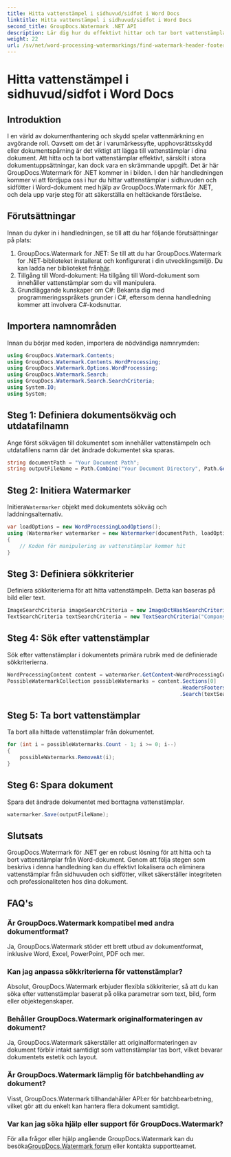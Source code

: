 ```yaml
---
title: Hitta vattenstämpel i sidhuvud/sidfot i Word Docs
linktitle: Hitta vattenstämpel i sidhuvud/sidfot i Word Docs
second_title: GroupDocs.Watermark .NET API
description: Lär dig hur du effektivt hittar och tar bort vattenstämplar från Word-dokument med hjälp av GroupDocs Watermark för .NET, vilket säkerställer dokumentintegritet och professionalism.
weight: 22
url: /sv/net/word-processing-watermarkings/find-watermark-header-footer-word-docs/
---
```


# Hitta vattenstämpel i sidhuvud/sidfot i Word Docs

## Introduktion
I en värld av dokumenthantering och skydd spelar vattenmärkning en avgörande roll. Oavsett om det är i varumärkessyfte, upphovsrättsskydd eller dokumentspårning är det viktigt att lägga till vattenstämplar i dina dokument. Att hitta och ta bort vattenstämplar effektivt, särskilt i stora dokumentuppsättningar, kan dock vara en skrämmande uppgift. Det är här GroupDocs.Watermark för .NET kommer in i bilden. I den här handledningen kommer vi att fördjupa oss i hur du hittar vattenstämplar i sidhuvuden och sidfötter i Word-dokument med hjälp av GroupDocs.Watermark för .NET, och dela upp varje steg för att säkerställa en heltäckande förståelse.
## Förutsättningar
Innan du dyker in i handledningen, se till att du har följande förutsättningar på plats:
1. GroupDocs.Watermark for .NET: Se till att du har GroupDocs.Watermark for .NET-biblioteket installerat och konfigurerat i din utvecklingsmiljö. Du kan ladda ner biblioteket från[här](https://releases.groupdocs.com/Watermark/net/).
2. Tillgång till Word-dokument: Ha tillgång till Word-dokument som innehåller vattenstämplar som du vill manipulera.
3. Grundläggande kunskaper om C#: Bekanta dig med programmeringsspråkets grunder i C#, eftersom denna handledning kommer att involvera C#-kodsnuttar.
## Importera namnområden
Innan du börjar med koden, importera de nödvändiga namnrymden:
```csharp
using GroupDocs.Watermark.Contents;
using GroupDocs.Watermark.Contents.WordProcessing;
using GroupDocs.Watermark.Options.WordProcessing;
using GroupDocs.Watermark.Search;
using GroupDocs.Watermark.Search.SearchCriteria;
using System.IO;
using System;
```
## Steg 1: Definiera dokumentsökväg och utdatafilnamn
Ange först sökvägen till dokumentet som innehåller vattenstämpeln och utdatafilens namn där det ändrade dokumentet ska sparas.
```csharp
string documentPath = "Your Document Path";
string outputFileName = Path.Combine("Your Document Directory", Path.GetFileName(documentPath));
```
## Steg 2: Initiera Watermarker
 Initiera`Watermarker` objekt med dokumentets sökväg och laddningsalternativ.
```csharp
var loadOptions = new WordProcessingLoadOptions();
using (Watermarker watermarker = new Watermarker(documentPath, loadOptions))
{
    // Koden för manipulering av vattenstämplar kommer hit
}
```
## Steg 3: Definiera sökkriterier
Definiera sökkriterierna för att hitta vattenstämpeln. Detta kan baseras på bild eller text.
```csharp
ImageSearchCriteria imageSearchCriteria = new ImageDctHashSearchCriteria(Constants.LogoPng);
TextSearchCriteria textSearchCriteria = new TextSearchCriteria("Company Name");
```
## Steg 4: Sök efter vattenstämplar
Sök efter vattenstämplar i dokumentets primära rubrik med de definierade sökkriterierna.
```csharp
WordProcessingContent content = watermarker.GetContent<WordProcessingContent>();
PossibleWatermarkCollection possibleWatermarks = content.Sections[0]
                                                        .HeadersFooters[OfficeHeaderFooterType.HeaderPrimary]
                                                        .Search(textSearchCriteria.Or(imageSearchCriteria));
```
## Steg 5: Ta bort vattenstämplar
Ta bort alla hittade vattenstämplar från dokumentet.
```csharp
for (int i = possibleWatermarks.Count - 1; i >= 0; i--)
{
    possibleWatermarks.RemoveAt(i);
}
```
## Steg 6: Spara dokument
Spara det ändrade dokumentet med borttagna vattenstämplar.
```csharp
watermarker.Save(outputFileName);
```

## Slutsats
GroupDocs.Watermark för .NET ger en robust lösning för att hitta och ta bort vattenstämplar från Word-dokument. Genom att följa stegen som beskrivs i denna handledning kan du effektivt lokalisera och eliminera vattenstämplar från sidhuvuden och sidfötter, vilket säkerställer integriteten och professionaliteten hos dina dokument.
## FAQ's
### Är GroupDocs.Watermark kompatibel med andra dokumentformat?
Ja, GroupDocs.Watermark stöder ett brett utbud av dokumentformat, inklusive Word, Excel, PowerPoint, PDF och mer.
### Kan jag anpassa sökkriterierna för vattenstämplar?
Absolut, GroupDocs.Watermark erbjuder flexibla sökkriterier, så att du kan söka efter vattenstämplar baserat på olika parametrar som text, bild, form eller objektegenskaper.
### Behåller GroupDocs.Watermark originalformateringen av dokument?
Ja, GroupDocs.Watermark säkerställer att originalformateringen av dokument förblir intakt samtidigt som vattenstämplar tas bort, vilket bevarar dokumentets estetik och layout.
### Är GroupDocs.Watermark lämplig för batchbehandling av dokument?
Visst, GroupDocs.Watermark tillhandahåller API:er för batchbearbetning, vilket gör att du enkelt kan hantera flera dokument samtidigt.
### Var kan jag söka hjälp eller support för GroupDocs.Watermark?
 För alla frågor eller hjälp angående GroupDocs.Watermark kan du besöka[GroupDocs.Watermark forum](https://forum.groupdocs.com/c/watermark/19) eller kontakta supportteamet.